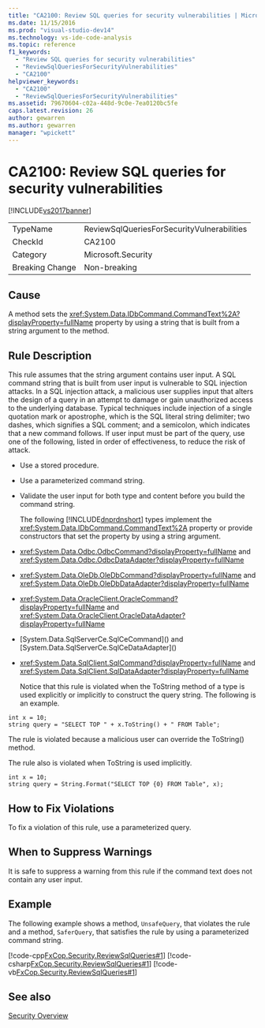 ```yaml
---
title: "CA2100: Review SQL queries for security vulnerabilities | Microsoft Docs"
ms.date: 11/15/2016
ms.prod: "visual-studio-dev14"
ms.technology: vs-ide-code-analysis
ms.topic: reference
f1_keywords:
  - "Review SQL queries for security vulnerabilities"
  - "ReviewSqlQueriesForSecurityVulnerabilities"
  - "CA2100"
helpviewer_keywords:
  - "CA2100"
  - "ReviewSqlQueriesForSecurityVulnerabilities"
ms.assetid: 79670604-c02a-448d-9c0e-7ea0120bc5fe
caps.latest.revision: 26
author: gewarren
ms.author: gewarren
manager: "wpickett"
---
```

# CA2100: Review SQL queries for security vulnerabilities
[!INCLUDE[vs2017banner](../includes/vs2017banner.md)]

|||
|-|-|
|TypeName|ReviewSqlQueriesForSecurityVulnerabilities|
|CheckId|CA2100|
|Category|Microsoft.Security|
|Breaking Change|Non-breaking|

## Cause
 A method sets the <xref:System.Data.IDbCommand.CommandText%2A?displayProperty=fullName> property by using a string that is built from a string argument to the method.

## Rule Description
 This rule assumes that the string argument contains user input. A SQL command string that is built from user input is vulnerable to SQL injection attacks. In a SQL injection attack, a malicious user supplies input that alters the design of a query in an attempt to damage or gain unauthorized access to the underlying database. Typical techniques include injection of a single quotation mark or apostrophe, which is the SQL literal string delimiter; two dashes, which signifies a SQL comment; and a semicolon, which indicates that a new command follows. If user input must be part of the query, use one of the following, listed in order of effectiveness, to reduce the risk of attack.

- Use a stored procedure.

- Use a parameterized command string.

- Validate the user input for both type and content before you build the command string.

  The following [!INCLUDE[dnprdnshort](../includes/dnprdnshort-md.md)] types implement the <xref:System.Data.IDbCommand.CommandText%2A> property or provide constructors that set the property by using a string argument.

- <xref:System.Data.Odbc.OdbcCommand?displayProperty=fullName> and <xref:System.Data.Odbc.OdbcDataAdapter?displayProperty=fullName>

- <xref:System.Data.OleDb.OleDbCommand?displayProperty=fullName> and <xref:System.Data.OleDb.OleDbDataAdapter?displayProperty=fullName>

- <xref:System.Data.OracleClient.OracleCommand?displayProperty=fullName> and <xref:System.Data.OracleClient.OracleDataAdapter?displayProperty=fullName>

- [System.Data.SqlServerCe.SqlCeCommand](<!-- TODO: review code entity reference <xref:assetId:///System.Data.SqlServerCe.SqlCeCommand?qualifyHint=False&amp;autoUpgrade=True>  -->) and  [System.Data.SqlServerCe.SqlCeDataAdapter](<!-- TODO: review code entity reference <xref:assetId:///System.Data.SqlServerCe.SqlCeDataAdapter?qualifyHint=False&amp;autoUpgrade=True>  -->)

- <xref:System.Data.SqlClient.SqlCommand?displayProperty=fullName> and <xref:System.Data.SqlClient.SqlDataAdapter?displayProperty=fullName>

  Notice that this rule is violated when the ToString method of a type is used explicitly or implicitly to construct the query string. The following is an example.

```
int x = 10;
string query = "SELECT TOP " + x.ToString() + " FROM Table";
```

 The rule is violated because a malicious user can override the ToString() method.

 The rule also is violated when ToString is used implicitly.

```
int x = 10;
string query = String.Format("SELECT TOP {0} FROM Table", x);
```

## How to Fix Violations
 To fix a violation of this rule, use a parameterized query.

## When to Suppress Warnings
 It is safe to suppress a warning from this rule if the command text does not contain any user input.

## Example
 The following example shows a method, `UnsafeQuery`, that violates the rule and a method, `SaferQuery`, that satisfies the rule by using a parameterized command string.

 [!code-cpp[FxCop.Security.ReviewSqlQueries#1](../snippets/cpp/VS_Snippets_CodeAnalysis/FxCop.Security.ReviewSqlQueries/cpp/FxCop.Security.ReviewSqlQueries.cpp#1)]
 [!code-csharp[FxCop.Security.ReviewSqlQueries#1](../snippets/csharp/VS_Snippets_CodeAnalysis/FxCop.Security.ReviewSqlQueries/cs/FxCop.Security.ReviewSqlQueries.cs#1)]
 [!code-vb[FxCop.Security.ReviewSqlQueries#1](../snippets/visualbasic/VS_Snippets_CodeAnalysis/FxCop.Security.ReviewSqlQueries/vb/FxCop.Security.ReviewSqlQueries.vb#1)]

## See also
 [Security Overview](https://msdn.microsoft.com/library/33e09965-61d5-48cc-9e8c-3b047cc4f194)
